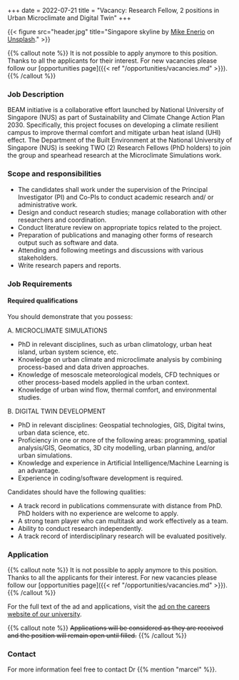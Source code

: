 +++
date = 2022-07-21
title = "Vacancy: Research Fellow, 2 positions in Urban Microclimate and Digital Twin"
+++

{{< figure src="header.jpg" title="Singapore skyline by [Mike Enerio](https://unsplash.com/@mikeenerio) on [Unsplash](https://unsplash.com/photos/CQhgno3yhv8)." >}}

{{% callout note %}}
It is not possible to apply anymore to this position.
Thanks to all the applicants for their interest.
For new vacancies please follow our [opportunities page]({{< ref "/opportunities/vacancies.md" >}}).
{{% /callout %}}

### Job Description

BEAM initiative is a collaborative effort launched by National University of Singapore (NUS) as part of Sustainability and Climate Change Action Plan 2030. Specifically, this project focuses on developing a climate resilient campus to improve thermal comfort and mitigate urban heat island (UHI) effect.  The Department of the Built Environment at the National University of Singapore (NUS) is seeking TWO (2) Research Fellows (PhD holders) to join the group and spearhead research at the Microclimate Simulations work.

### Scope and responsibilities

* The candidates shall work under the supervision of the Principal Investigator (PI) and Co-PIs to conduct academic research and/ or administrative work.
* Design and conduct research studies; manage collaboration with other researchers and coordination.
* Conduct literature review on appropriate topics related to the project.
* Preparation of publications and managing other forms of research output such as software and data.
* Attending and following meetings and discussions with various stakeholders.
* Write research papers and reports.

### Job Requirements

#### Required qualifications

You should demonstrate that you possess:

A. MICROCLIMATE SIMULATIONS

* PhD in relevant disciplines, such as urban climatology, urban heat island, urban system science, etc.
* Knowledge on urban climate and microclimate analysis by combining process-based and data driven approaches.
* Knowledge of mesoscale meteorological models, CFD techniques or other process-based models applied in the urban context.
* Knowledge of urban wind flow, thermal comfort, and environmental studies.

B. DIGITAL TWIN DEVELOPMENT

* PhD in relevant disciplines: Geospatial technologies, GIS, Digital twins, urban data science, etc.
* Proficiency in one or more of the following areas: programming, spatial analysis/GIS, Geomatics, 3D city modelling, urban planning, and/or urban simulations.
* Knowledge and experience in Artificial Intelligence/Machine Learning is an advantage.
* Experience in coding/software development is required.

Candidates should have the following qualities:

* A track record in publications commensurate with distance from PhD. PhD holders with no experience are welcome to apply.
* A strong team player who can multitask and work effectively as a team.
* Ability to conduct research independently.
* A track record of interdisciplinary research will be evaluated positively.

### Application

{{% callout note %}}
It is not possible to apply anymore to this position.
Thanks to all the applicants for their interest.
For new vacancies please follow our [opportunities page]({{< ref "/opportunities/vacancies.md" >}}).
{{% /callout %}}

For the full text of the ad and applications, visit the [ad on the careers website of our university](https://careers.nus.edu.sg/NUS/job/Kent-Ridge-Research-Fellow-%28Urban-Microclimate-and-Digital-Twin%29-Kent/9747444/).

{{% callout note %}}
~~Applications will be considered as they are received and the position will remain open until filled.~~
{{% /callout %}}


### Contact

For more information feel free to contact Dr {{% mention "marcel" %}}.
